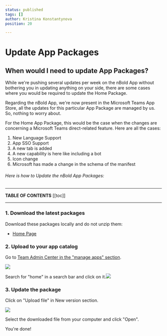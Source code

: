 ```yaml
---
status: published
tags: []
author: Kristina Konstantynova
position: 20

---
```

# Update App Packages

## **When would I need to** **update App Packages?**

While we're pushing several updates per week on the nBold App without bothering you in updating anything on your side, there are some cases where you would be required to update the Home Package.

Regarding the nBold App, we're now present in the Microsoft Teams App Store, all the updates for this particular App Package are managed by us. So, nothing to worry about.

For the Home App Package, this would be the case when the changes are concerning a Microsoft Teams direct-related feature. Here are all the cases:

1. New Language Support
2. App SSO Support
3. A new tab is added
4. A new capability is here like including a bot
5. Icon change
6. Microsoft has made a change in the schema of the manifest

###### Here is how to Update the nBold App Packages:

***

**TABLE OF CONTENTS**
[[toc]]

***

### 1. Download the latest packages

Download these packages locally and do not unzip them:

* [Home Page](https://dist.salestim.io/packages/io.nbold.standalone.prd.zip)

### 2. Upload to your app catalog

Go to [Team Admin Center in the "manage apps" section](https://admin.teams.microsoft.com/policies/manage-apps).

![](/uploads/screenshot-2022-02-11-at-14-43-30.png)

Search for "home" in a search bar and click on it.![](/uploads/pacjage.png)

### 3. Update the package

Click on "Upload file" in New version section.

![](/uploads/screenshot-2022-02-11-at-13-32-26.png)

Select the downloaded file from your computer and click "Open".

You're done!
